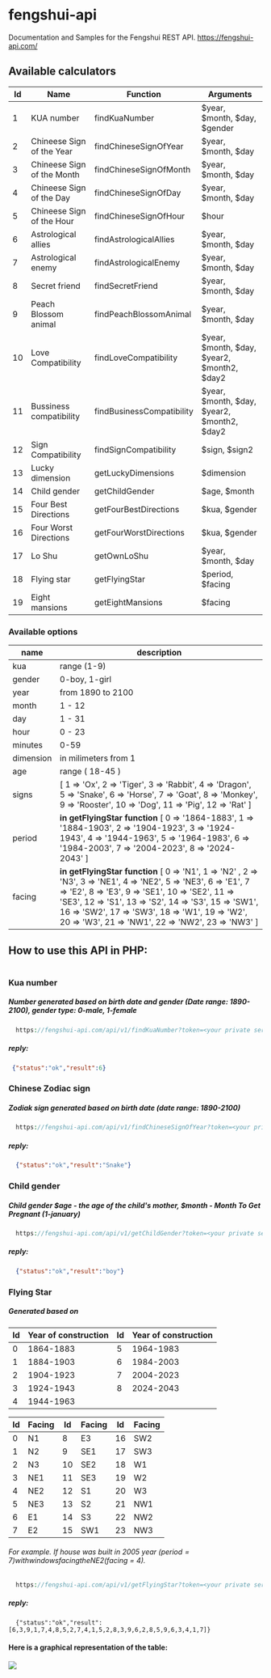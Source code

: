 # fengshui-api
Documentation and Samples for the Fengshui REST API. https://fengshui-api.com/

## Available calculators
| Id | Name | Function | Arguments
|----|------|----------------------|---------------
 1 | KUA number | findKuaNumber | $year, $month, $day, $gender
 2 | Chineese Sign of the Year | findChineseSignOfYear | $year, $month, $day
 3 | Chineese Sign of the Month | findChineseSignOfMonth | $year, $month, $day 
 4 | Chineese Sign of the Day | findChineseSignOfDay | $year, $month, $day
 5 | Chineese Sign of the Hour | findChineseSignOfHour | $hour
 6 | Astrological allies | findAstrologicalAllies | $year, $month, $day
 7 | Astrological enemy | findAstrologicalEnemy | $year, $month, $day
 8 | Secret friend | findSecretFriend | $year, $month, $day
 9 | Peach Blossom animal | findPeachBlossomAnimal | $year, $month, $day
10 | Love Compatibility | findLoveCompatibility | $year, $month, $day, $year2, $month2, $day2
11 | Bussiness compatibility | findBusinessCompatibility | $year, $month, $day, $year2, $month2, $day2
12 | Sign Compatibility | findSignCompatibility | $sign, $sign2
13 | Lucky dimension | getLuckyDimensions | $dimension
14 | Child gender | getChildGender | $age, $month
15 | Four Best Directions | getFourBestDirections | $kua, $gender
16 | Four Worst Directions | getFourWorstDirections | $kua, $gender
17 | Lo Shu | getOwnLoShu | $year, $month, $day
18 | Flying star | getFlyingStar | $period, $facing
19 | Eight mansions | getEightMansions | $facing

### Available options 
| name | description
|------|------------
kua | range (1-9)
gender | 0-boy, 1-girl
year | from 1890 to 2100
month | 1 - 12
day | 1 - 31
hour | 0 - 23
minutes | 0-59
dimension | in milimeters from 1
age | range ( 18-45 )
signs | [ 1 => 'Ox', 2 => 'Tiger', 3 => 'Rabbit', 4 => 'Dragon', 5 => 'Snake', 6 => 'Horse', 7 => 'Goat', 8 => 'Monkey', 9 => 'Rooster', 10 => 'Dog', 11 => 'Pig', 12 => 'Rat' ]
period | **in getFlyingStar function** [ 0 => '1864-1883', 1 => '1884-1903', 2 => '1904-1923', 3 => '1924-1943', 4 => '1944-1963', 5 => '1964-1983', 6 => '1984-2003', 7 => '2004-2023', 8 => '2024-2043' ]
facing | **in getFlyingStar function** [ 0 => 'N1', 1 => 'N2' , 2 => 'N3', 3 => 'NE1', 4 => 'NE2', 5 => 'NE3', 6 => 'E1', 7 => 'E2', 8 => 'E3', 9 => 'SE1', 10 => 'SE2', 11 => 'SE3', 12 => 'S1', 13 => 'S2', 14 => 'S3', 15 => 'SW1', 16 => 'SW2', 17 => 'SW3', 18 => 'W1', 19 => 'W2', 20 => 'W3', 21 => 'NW1', 22 => 'NW2', 23 => 'NW3' ]


## How to use this API in PHP:
```php

```

### Kua number

##### Number generated based on birth date and gender (Date range: 1890-2100), gender type: 0-male, 1-female
```php
  https://fengshui-api.com/api/v1/findKuaNumber?token=<your private server key>&year=2013&month=8&day=2&gender=0
``` 
##### reply:
```json
 {"status":"ok","result":6}
```

### Chinese Zodiac sign

##### Zodiak sign generated based on birth date (date range: 1890-2100)
```php
  https://fengshui-api.com/api/v1/findChineseSignOfYear?token=<your private server key>&year=2013&month=8&day=2&gender=1
```

##### reply:
```json
  {"status":"ok","result":"Snake"}
```

### Child gender

##### Child gender $age - the age of the child's mother, $month - Month To Get Pregnant (1-january)
```php
  https://fengshui-api.com/api/v1/getChildGender?token=<your private server key>&age=30&month=1
```

##### reply:
```json
  {"status":"ok","result":"boy"}
```

### Flying Star

##### Generated based on

Id | Year of construction | Id | Year of construction
------|------------|-----|-------
0 | 1864-1883 | 5 | 1964-1983
1 | 1884-1903 | 6 | 1984-2003
2 | 1904-1923 | 7 | 2004-2023
3 | 1924-1943 | 8 | 2024-2043
4 | 1944-1963

Id | Facing | Id | Facing | Id | Facing
---|--------|----|--------|----|-------
0 | N1 | 8 | E3 |  16  | SW2
1 | N2 | 9 | SE1 |  17  | SW3
2 | N3 | 10  | SE2 |  18  | W1
3 | NE1 | 11  | SE3 | 19  | W2
4 | NE2 | 12  | S1 |  20  | W3
5 | NE3 | 13  | S2 | 21  | NW1
6 | E1 | 14  | S3 | 22  | NW2
7 | E2 | 15  | SW1 | 23  | NW3

###### For example. If house was built in 2005 year ($period = 7) with windows facing the NE2 ($facing = 4).

```php
  https://fengshui-api.com/api/v1/getFlyingStar?token=<your private server key>&period=7&facing=4
```

##### reply:
```
  {"status":"ok","result":[6,3,9,1,7,4,8,5,2,7,4,1,5,2,8,3,9,6,2,8,5,9,6,3,4,1,7]}
```

#### Here is a graphical representation of the table:

<img src="http://fengshui-api.com/images/github/example_flying_star.png" />
